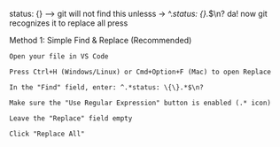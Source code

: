 status: {}  --> git will not find this unlesss ->     ^.*status: \{\}.*$\n?    da! now git recognizes it
to replace all press

Method 1: Simple Find & Replace (Recommended)

    Open your file in VS Code

    Press Ctrl+H (Windows/Linux) or Cmd+Option+F (Mac) to open Replace

    In the "Find" field, enter: ^.*status: \{\}.*$\n?

    Make sure the "Use Regular Expression" button is enabled (.* icon)

    Leave the "Replace" field empty

    Click "Replace All"
